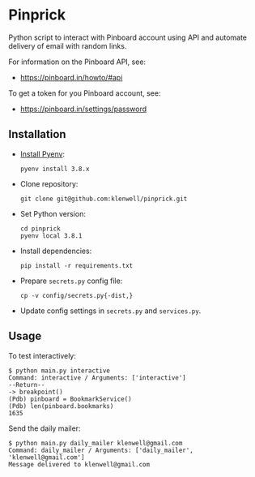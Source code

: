 # Pinprick
Python script to interact with Pinboard account using API and automate delivery of email
with random links.

For information on the Pinboard API, see:

- https://pinboard.in/howto/#api

To get a token for you Pinboard account, see:

- https://pinboard.in/settings/password

## Installation
- [Install Pyenv](https://wiki.klenwell.com/view/Python#Pyenv):

      pyenv install 3.8.x

- Clone repository:

      git clone git@github.com:klenwell/pinprick.git

- Set Python version:

      cd pinprick
      pyenv local 3.8.1

- Install dependencies:

      pip install -r requirements.txt

- Prepare `secrets.py` config file:

      cp -v config/secrets.py{-dist,}

- Update config settings in `secrets.py` and `services.py`.


## Usage

To test interactively:

```
$ python main.py interactive
Command: interactive / Arguments: ['interactive']
--Return--
-> breakpoint()
(Pdb) pinboard = BookmarkService()
(Pdb) len(pinboard.bookmarks)
1635
```

Send the daily mailer:

```
$ python main.py daily_mailer klenwell@gmail.com
Command: daily_mailer / Arguments: ['daily_mailer', 'klenwell@gmail.com']
Message delivered to klenwell@gmail.com
```
